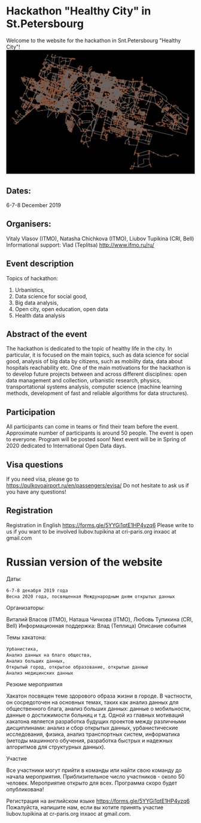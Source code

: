 # Hackathon "Healthy City" in St.Petersbourg
Welcome to the website for the hackathon in Snt.Petersbourg "Healthy City"! 
<img src="images/petergof.png" alt="hi" class="inline"/>

## Dates: 
6-7-8 December 2019 

## Organisers: 
Vitaly Vlasov (ITMO), Natasha Chichkova (ITMO), Liubov Tupikina (CRI, Bell) 
Informational support: Vlad (Teplitsa)
http://www.ifmo.ru/ru/

## Event description
Topics of hackathon: 
1. Urbanistics, 
2. Data science for social good, 
3. Big data analysis, 
5. Open city, open education, open data
6. Health data analysis

## Abstract of the event
The hackathon is dedicated to the topic of healthy life in the city. In particular, it is focused on the main topics, such as data science for social good, analysis of big data by citizens, such as mobility data, data about hospitals reachability etc. 
One of the main motivations for the hackathon is to develop future projects between and across different disciplines: open data management and collection, urbanistic research, physics, transportational systems analysis, computer science (machine learning methods, development of fast and reliable algorithms for data structures).

## Participation
All participants can come in teams or find their team before the event. 
Approximate number of participants is around 50 people. The event is open to everyone. Program will be posted soon! Next event will be in Spring of 2020 dedicated to International Open Data days.


## Visa questions 
If you need visa, please go to https://pulkovoairport.ru/en/passengers/evisa/
Do not hesitate to ask us if you have any questions!

## Registration
Registration in English https://forms.gle/5YYGi1qtE1HP4yzq6 
Please write to us if you want to be involved 
liubov.tupikina at cri-paris.org
inxaoc at gmail.com


# Russian version of the website 


Даты:

    6-7-8 декабря 2019 года
    Весна 2020 года, посвященная Международным дням открытых данных

Организаторы:

Виталий Власов (ITMO), Наташа Чичкова (ITMO), Любовь Тупикина (CRI, Bell) Информационная поддержка: Влад (Теплица)
Описание события

Темы хакатона:

    Урбанистика,
    Анализ данных на благо общества,
    Aнализ больших данных,
    Открытый город, открытое образование, открытые данные
    Анализ медицинских данных

Резюме мероприятия

Хакатон посвящен теме здорового образа жизни в городе. В частности, он сосредоточен на основных темах, таких как анализ данных для общественного блага, анализ больших данных: данные о мобильности, данные о достижимости больниц и т.д. Одной из главных мотиваций хакатона является разработка будущих проектов между различными дисциплинами: aнализ и сбор открытых данных, урбанистические исследования, физика, анализ транспортных систем, информатика (методы машинного обучения, разработка быстрых и надежных алгоритмов для структурных данных).

Участие

Все участники могут прийти в команды или найти свою команду до начала мероприятия. Приблизительное число участников - около 50 человек. Мероприятие открыто для всех. Программа скоро будет опубликована!


Регистрация на английском языке https://forms.gle/5YYGi1qtE1HP4yzq6 
Пожалуйста, напишите нам, если вы хотите принять участие liubov.tupikina at cr-paris.org inxaoc at gmail.com.
